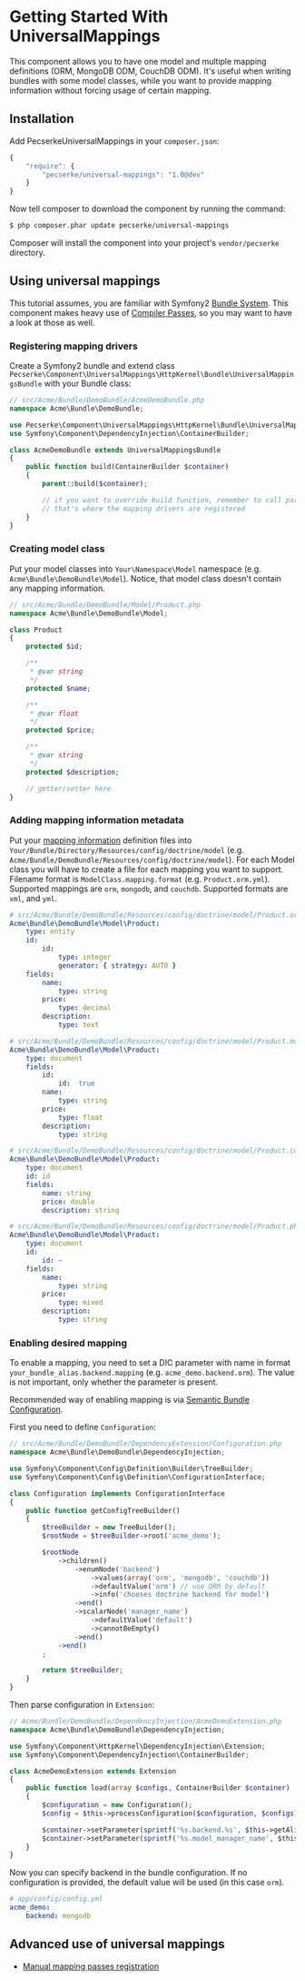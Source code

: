 Getting Started With UniversalMappings
======================================

This component allows you to have one model and multiple mapping definitions (ORM, MongoDB ODM, CouchDB ODM).
It's useful when writing bundles with some model classes, while you want to provide mapping information
without forcing usage of certain mapping.

## Installation

Add PecserkeUniversalMappings in your `composer.json`:

``` js
{
    "require": {
        "pecserke/universal-mappings": "1.0@dev"
    }
}
```

Now tell composer to download the component by running the command:

``` bash
$ php composer.phar update pecserke/universal-mappings
```

Composer will install the component into your project's `vendor/pecserke` directory.

## Using universal mappings

This tutorial assumes, you are familiar with Symfony2
[Bundle System](http://symfony.com/doc/current/book/page_creation.html#page-creation-bundles).
This component makes heavy use of
[Compiler Passes](http://symfony.com/doc/current/cookbook/service_container/compiler_passes.html),
so you may want to have a look at those as well.

### Registering mapping drivers

Create a Symfony2 bundle and extend class
`Pecserke\Component\UniversalMappings\HttpKernel\Bundle\UniversalMappingsBundle`
with your Bundle class:

``` php
// src/Acme/Bundle/DemoBundle/AcmeDemoBundle.php
namespace Acme\Bundle\DemoBundle;

use Pecserke\Component\UniversalMappings\HttpKernel\Bundle\UniversalMappingsBundle;
use Symfony\Component\DependencyInjection\ContainerBuilder;

class AcmeDemoBundle extends UniversalMappingsBundle
{
    public function build(ContainerBuilder $container)
    {
        parent::build($container);

        // if you want to override build function, remember to call parent::build
        // that's where the mapping drivers are registered
    }
}
```

### Creating model class

Put your model classes into `Your\Namespace\Model` namespace (e.g. `Acme\Bundle\DemoBundle\Model`).
Notice, that model class doesn't contain any mapping information.

``` php
// src/Acme/Bundle/DemoBundle/Model/Product.php
namespace Acme\Bundle\DemoBundle\Model;

class Product
{
    protected $id;

    /**
     * @var string
     */
    protected $name;

    /**
     * @var float
     */
    protected $price;

    /**
     * @var string
     */
    protected $description;

    // getter/setter here
}
```

### Adding mapping information metadata

Put your [mapping information](http://symfony.com/doc/current/book/doctrine.html#add-mapping-information)
definition files into `Your/Bundle/Directory/Resources/config/doctrine/model`
(e.g. `Acme/Bundle/DemoBundle/Resources/config/doctrine/model`).
For each Model class you will have to create a file for each mapping you want to support.
Filename format is `ModelClass.mapping.format` (e.g. `Product.orm.yml`).
Supported mappings are `orm`, `mongodb`, and `couchdb`. Supported formats are `xml`, and `yml`.

``` yaml
# src/Acme/Bundle/DemoBundle/Resources/config/doctrine/model/Product.orm.yml
Acme\Bundle\DemoBundle\Model\Product:
    type: entity
    id:
        id:
            type: integer
            generator: { strategy: AUTO }
    fields:
        name:
            type: string
        price:
            type: decimal
        description:
            type: text
```

``` yaml
# src/Acme/Bundle/DemoBundle/Resources/config/doctrine/model/Product.mongodb.yml
Acme\Bundle\DemoBundle\Model\Product:
    type: document
    fields:
        id:
            id:  true
        name:
            type: string
        price:
            type: float
        description:
            type: string
```

``` yaml
# src/Acme/Bundle/DemoBundle/Resources/config/doctrine/model/Product.couchdb.yml
Acme\Bundle\DemoBundle\Model\Product:
    type: document
    id: id
    fields:
        name: string
        price: double
        description: string
```

``` yaml
# src/Acme/Bundle/DemoBundle/Resources/config/doctrine/model/Product.phpcr.yml
Acme\Bundle\DemoBundle\Model\Product:
    type: document
    id:
        id: ~
    fields:
        name:
            type: string
        price:
            type: mixed
        description:
            type: string
```

### Enabling desired mapping

To enable a mapping, you need to set a DIC parameter with name in format `your_bundle_alias.backend.mapping`
(e.g. `acme_demo.backend.orm`). The value is not important, only whether the parameter is present.

Recommended way of enabling mapping is via
[Semantic Bundle Configuration](http://symfony.com/doc/current/cookbook/bundles/extension.html).

First you need to define `Configuration`:

``` php
// src/Acme/Bundle/DemoBundle/DependencyExtension/Configuration.php
namespace Acme\Bundle\DemoBundle\DependencyInjection;

use Symfony\Component\Config\Definition\Builder\TreeBuilder;
use Symfony\Component\Config\Definition\ConfigurationInterface;

class Configuration implements ConfigurationInterface
{
    public function getConfigTreeBuilder()
    {
        $treeBuilder = new TreeBuilder();
        $rootNode = $treeBuilder->root('acme_demo');

        $rootNode
            ->children()
                ->enumNode('backend')
                    ->values(array('orm', 'mongodb', 'couchdb'))
                    ->defaultValue('orm') // use ORM by default
                    ->info('chooses doctrine backend for model')
                ->end()
                ->scalarNode('manager_name')
                    ->defaultValue('default')
                    ->cannotBeEmpty()
                ->end()
            ->end()
        ;

        return $treeBuilder;
    }
}
```

Then parse configuration in `Extension`:

``` php
// Acme/Bundle/DemoBundle/DependencyInjection/AcmeDemoExtension.php
namespace Acme\Bundle\DemoBundle\DependencyInjection;

use Symfony\Component\HttpKernel\DependencyInjection\Extension;
use Symfony\Component\DependencyInjection\ContainerBuilder;

class AcmeDemoExtension extends Extension
{
    public function load(array $configs, ContainerBuilder $container)
    {
        $configuration = new Configuration();
        $config = $this->processConfiguration($configuration, $configs);

        $container->setParameter(sprintf('%s.backend.%s', $this->getAlias(), $config['backend']), true);
        $container->setParameter(sprintf('%s.model_manager_name', $this->getAlias()), $config['manager_name']);
    }
}
```

Now you can specify backend in the bundle configuration.
If no configuration is provided, the default value will be used (in this case `orm`).

``` yaml
# app/config/config.yml
acme_demo:
    backend: mongodb
```

## Advanced use of universal mappings

- [Manual mapping passes registration](manual_mapping_passes_registration.md)
